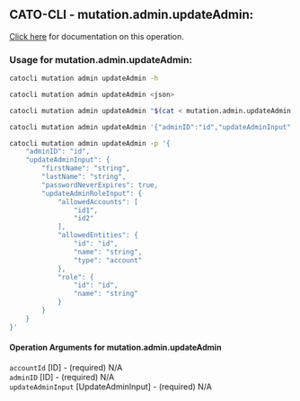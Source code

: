 
## CATO-CLI - mutation.admin.updateAdmin:
[Click here](https://api.catonetworks.com/documentation/#mutation-mutation.admin.updateAdmin) for documentation on this operation.

### Usage for mutation.admin.updateAdmin:

```bash
catocli mutation admin updateAdmin -h

catocli mutation admin updateAdmin <json>

catocli mutation admin updateAdmin "$(cat < mutation.admin.updateAdmin.json)"

catocli mutation admin updateAdmin '{"adminID":"id","updateAdminInput":{"firstName":"string","lastName":"string","passwordNeverExpires":true,"updateAdminRoleInput":{"allowedAccounts":["id1","id2"],"allowedEntities":{"id":"id","name":"string","type":"account"},"role":{"id":"id","name":"string"}}}}'

catocli mutation admin updateAdmin -p '{
    "adminID": "id",
    "updateAdminInput": {
        "firstName": "string",
        "lastName": "string",
        "passwordNeverExpires": true,
        "updateAdminRoleInput": {
            "allowedAccounts": [
                "id1",
                "id2"
            ],
            "allowedEntities": {
                "id": "id",
                "name": "string",
                "type": "account"
            },
            "role": {
                "id": "id",
                "name": "string"
            }
        }
    }
}'
```

#### Operation Arguments for mutation.admin.updateAdmin ####

`accountId` [ID] - (required) N/A    
`adminID` [ID] - (required) N/A    
`updateAdminInput` [UpdateAdminInput] - (required) N/A    
